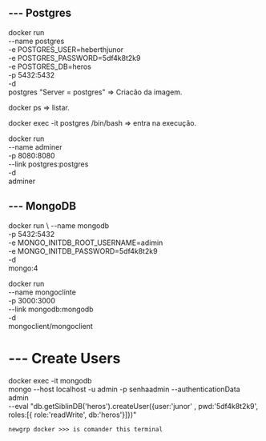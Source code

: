 ## --- Postgres
docker run \
    --name postgres \
    -e POSTGRES_USER=heberthjunor \
    -e POSTGRES_PASSWORD=5df4k8t2k9 \
    -e POSTGRES_DB=heros \
    -p 5432:5432 \
    -d \
    postgres
"Server = postgres" => Criacão da imagem.



docker ps => listar.

docker exec -it postgres /bin/bash => entra na execução.

docker run \
    --name adminer \
    -p 8080:8080 \
    --link postgres:postgres \
    -d \
    adminer

## --- MongoDB
docker run \ 
    --name mongodb \
    -p 5432:5432 \
    -e MONGO_INITDB_ROOT_USERNAME=adimin \
    -e MONGO_INITDB_PASSWORD=5df4k8t2k9 \
    -d \
    mongo:4

docker run \
    --name mongoclinte \
    -p 3000:3000 \
    --link mongodb:mongodb \
    -d \
    mongoclient/mongoclient

# --- Create Users

docker exec -it mongodb \
    mongo --host localhost -u admin -p  senhaadmin --authenticationData admin \
    --eval "db.getSiblinDB('heros').createUser({user:'junor' , pwd:'5df4k8t2k9', roles:[{ role:'readWrite', db:'heros'}]})"

    newgrp docker >>> is comander this terminal